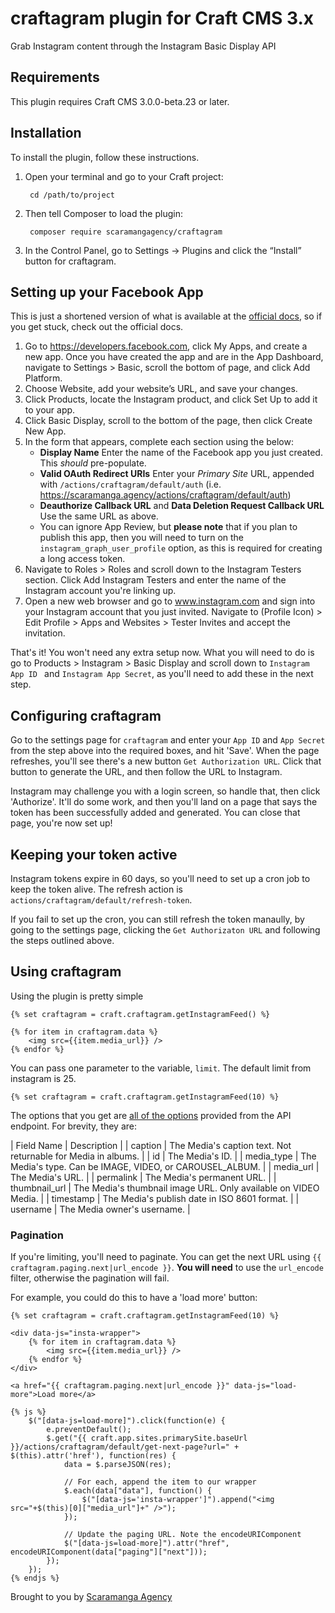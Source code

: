 # craftagram plugin for Craft CMS 3.x

Grab Instagram content through the Instagram Basic Display API

## Requirements

This plugin requires Craft CMS 3.0.0-beta.23 or later.

## Installation

To install the plugin, follow these instructions.

1. Open your terminal and go to your Craft project:

        cd /path/to/project

2. Then tell Composer to load the plugin:

        composer require scaramangagency/craftagram

3. In the Control Panel, go to Settings → Plugins and click the “Install” button for craftagram.

## Setting up your Facebook App

This is just a shortened version of what is available at the [official docs](https://developers.facebook.com/docs/instagram-basic-display-api/getting-started), so if you get stuck, check out the official docs.

1. Go to https://developers.facebook.com, click My Apps, and create a new app. Once you have created the app and are in the App Dashboard, navigate to Settings > Basic, scroll the bottom of page, and click Add Platform.
2. Choose Website, add your website’s URL, and save your changes.
3. Click Products, locate the Instagram product, and click Set Up to add it to your app.
4. Click Basic Display, scroll to the bottom of the page, then click Create New App.
5. In the form that appears, complete each section using the below:
    - **Display Name** Enter the name of the Facebook app you just created. This _should_ pre-populate.
    - **Valid OAuth Redirect URIs** Enter your _Primary Site_ URL, appended with `/actions/craftagram/default/auth` (i.e. https://scaramanga.agency/actions/craftagram/default/auth)
    - **Deauthorize Callback URL** and **Data Deletion Request Callback URL** Use the same URL as above.
    - You can ignore App Review, but **please note** that if you plan to publish this app, then you will need to turn on the `instagram_graph_user_profile` option, as this is required for creating a long access token.
6. Navigate to Roles > Roles and scroll down to the Instagram Testers section. Click Add Instagram Testers and enter the name of the Instagram account you're linking up.
7. Open a new web browser and go to www.instagram.com and sign into your Instagram account that you just invited. Navigate to (Profile Icon) > Edit Profile > Apps and Websites > Tester Invites and accept the invitation.

That's it! You won't need any extra setup now. What you will need to do is go to Products > Instagram > Basic Display and scroll down to `Instagram App ID
` and `Instagram App Secret`, as you'll need to add these in the next step.

## Configuring craftagram

Go to the settings page for `craftagram` and enter your `App ID` and `App Secret` from the step above into the required boxes, and hit 'Save'. When the page refreshes, you'll see there's a new button `Get Authorization URL`. Click that button to generate the URL, and then follow the URL to Instagram.

Instagram may challenge you with a login screen, so handle that, then click 'Authorize'. It'll do some work, and then you'll land on a page that says the token has been successfully added and generated. You can close that page, you're now set up!

## Keeping your token active

Instagram tokens expire in 60 days, so you'll need to set up a cron job to keep the token alive. The refresh action is `actions/craftagram/default/refresh-token`.

If you fail to set up the cron, you can still refresh the token manaully, by going to the settings page, clicking the `Get Authorizaton URL` and following the steps outlined above.

## Using craftagram

Using the plugin is pretty simple

```
{% set craftagram = craft.craftagram.getInstagramFeed() %}

{% for item in craftagram.data %}
    <img src={{item.media_url}} />
{% endfor %}
```

You can pass one parameter to the variable, `limit`. The default limit from instagram is 25.

```
{% set craftagram = craft.craftagram.getInstagramFeed(10) %}
```

The options that you get are [all of the options](https://developers.facebook.com/docs/instagram-basic-display-api/reference/media#fields) provided from the API endpoint. For brevity, they are:

| Field Name | Description |
| caption | The Media's caption text. Not returnable for Media in albums. |
| id | The Media's ID. |
| media_type | The Media's type. Can be IMAGE, VIDEO, or CAROUSEL_ALBUM. |
| media_url | The Media's URL. |
| permalink | The Media's permanent URL. |
| thumbnail_url | The Media's thumbnail image URL. Only available on VIDEO Media. |
| timestamp | The Media's publish date in ISO 8601 format. |
| username | The Media owner's username. |

### Pagination

If you're limiting, you'll need to paginate. You can get the next URL using `{{ craftagram.paging.next|url_encode }}`. **You will need** to use the `url_encode` filter, otherwise the pagination will fail.

For example, you could do this to have a 'load more' button:
```
{% set craftagram = craft.craftagram.getInstagramFeed(10) %}

<div data-js="insta-wrapper">
    {% for item in craftagram.data %}
        <img src={{item.media_url}} />
    {% endfor %}
</div>

<a href="{{ craftagram.paging.next|url_encode }}" data-js="load-more">Load more</a>

{% js %}
    $("[data-js=load-more]").click(function(e) {
        e.preventDefault();
        $.get("{{ craft.app.sites.primarySite.baseUrl }}/actions/craftagram/default/get-next-page?url=" + $(this).attr('href'), function(res) {
            data = $.parseJSON(res);

            // For each, append the item to our wrapper
            $.each(data["data"], function() {
                $("[data-js='insta-wrapper']").append("<img src="+$(this)[0]["media_url"]+" />");
            });

            // Update the paging URL. Note the encodeURIComponent
            $("[data-js=load-more]").attr("href", encodeURIComponent(data["paging"]["next"]));
        });
    });
{% endjs %}
```

Brought to you by [Scaramanga Agency](https://scaramanga.agency)
